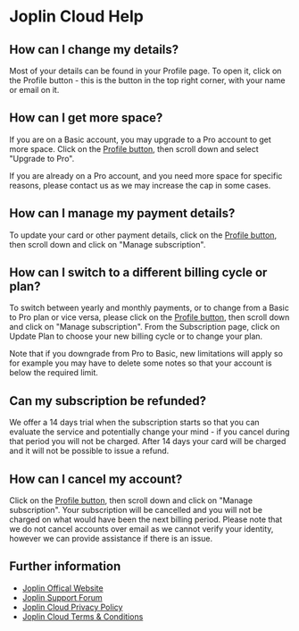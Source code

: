 # Joplin Cloud Help

## How can I change my details?

Most of your details can be found in your Profile page. To open it, click on the Profile button - this is the button in the top right corner, with your name or email on it.

## How can I get more space?

If you are on a Basic account, you may upgrade to a Pro account to get more space. Click on the [Profile button](#how-can-i-change-my-details), then scroll down and select "Upgrade to Pro".

If you are already on a Pro account, and you need more space for specific reasons, please contact us as we may increase the cap in some cases.

## How can I manage my payment details?

To update your card or other payment details, click on the [Profile button](#how-can-i-change-my-details), then scroll down and click on "Manage subscription".

## How can I switch to a different billing cycle or plan?

To switch between yearly and monthly payments, or to change from a Basic to Pro plan or vice versa, please click on the [Profile button](#how-can-i-change-my-details), then scroll down and click on "Manage subscription". From the Subscription page, click on Update Plan to choose your new billing cycle or to change your plan.

Note that if you downgrade from Pro to Basic, new limitations will apply so for example you may have to delete some notes so that your account is below the required limit.

## Can my subscription be refunded?

We offer a 14 days trial when the subscription starts so that you can evaluate the service and potentially change your mind - if you cancel during that period you will not be charged. After 14 days your card will be charged and it will not be possible to issue a refund.

## How can I cancel my account?

Click on the [Profile button](#how-can-i-change-my-details), then scroll down and click on "Manage subscription". Your subscription will be cancelled and you will not be charged on what would have been the next billing period. Please note that we do not cancel accounts over email as we cannot verify your identity, however we can provide assistance if there is an issue.

## Further information

- [Joplin Offical Website](https://joplinapp.org)
- [Joplin Support Forum](https://discourse.joplinapp.org/)
- [Joplin Cloud Privacy Policy](/privacy)
- [Joplin Cloud Terms & Conditions](/terms)
